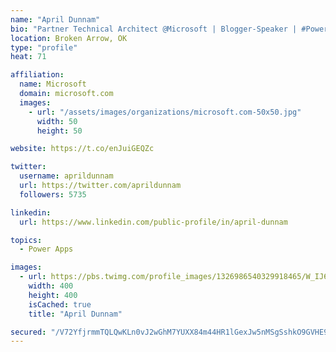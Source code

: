 ```yaml
---
name: "April Dunnam"
bio: "Partner Technical Architect @Microsoft | Blogger-Speaker | #PowerApps, #PowerAutomate, #Office365, #SharePoint | #WIT | #Karaoke Queen"
location: Broken Arrow, OK
type: "profile"
heat: 71

affiliation:
  name: Microsoft
  domain: microsoft.com
  images:
    - url: "/assets/images/organizations/microsoft.com-50x50.jpg"
      width: 50
      height: 50

website: https://t.co/enJuiGEQZc

twitter:
  username: aprildunnam
  url: https://twitter.com/aprildunnam
  followers: 5735

linkedin:
  url: https://www.linkedin.com/public-profile/in/april-dunnam

topics:
  - Power Apps

images:
  - url: https://pbs.twimg.com/profile_images/1326986540329918465/W_IJ6Ih2_400x400.jpg
    width: 400
    height: 400
    isCached: true
    title: "April Dunnam"

secured: "/V72YfjrmmTQLQwKLn0vJ2wGhM7YUXX84m44HR1lGexJw5nMSgSshkO9GVHE9b9k48WpqSlArABn6LmxTWDY0+UXvMqKPR+3dNUC+W9CxR89fvqZVBv4HXlgLbXB5lefg69T6Njz2mJTBd2sieUfgSTne44cBO9eWjhoRgOoDXxXKpUdf3MP8++m9fP0jqJuQ3zxR4DfD1wTAOMjfIqvV2qvbrbSIRtA+HqbvvJ9O8riOvIZYv+jl7eFfUI5NfUjQWBcOCNNUKVgJibCwCaqPeP80JvayHt6BSyKN8TKl83FaAeRolb1d+rd5k257JAXpGOT1W8mGzeK2c99RmWHfmVndZiiFagjqbV8r1AoYTZTZ2t9JiyXRkByiz/e1Qyrqeix8DK1zYxvFM7D2KPU3Ga7eStko1sJ6r08ekGiA0M=;oS4t9MwkAyJnbPmzRiOPCQ=="
---
```


